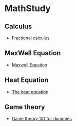 # MathStudy

## Calculus
- [Fractional calculus](https://medium.com/@notaredpanda/fractional-calculus-48192f4e9c9f)

## MaxWell Equation
- [Maxwell Equation](https://medium.com/discourse/maxwells-equations-7484212839b1)

## Heat Equation
- [The heat equation](https://medium.com/cantors-paradise/the-heat-equation-a76d7773a0b5)

## Game theory
- [Game theory 101 for dummies](https://towardsdatascience.com/game-theory-101-for-dummies-like-me-2e9ab92749d4)
